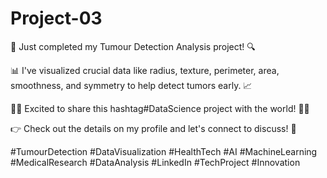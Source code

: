 # Project-03
🔬 Just completed my Tumour Detection Analysis project! 🔍

📊 I've visualized crucial data like radius, texture, perimeter, area, smoothness, and symmetry to help detect tumors early. 📈

👩‍💻 Excited to share this hashtag#DataScience project with the world! 👨‍💼

👉 Check out the details on my profile and let's connect to discuss! 🤝

#TumourDetection #DataVisualization #HealthTech #AI #MachineLearning #MedicalResearch #DataAnalysis #LinkedIn #TechProject #Innovation
